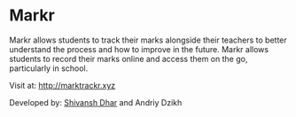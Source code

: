 # Markr

Markr allows students to track their marks alongside their teachers to better understand the process and how to improve in the future. Markr allows students to record their marks online and access them on the go, particularly in school.

Visit at: http://marktrackr.xyz

Developed by: [Shivansh Dhar](https://ca.linkedin.com/in/shivansh-dhar-325b706a) and Andriy Dzikh

